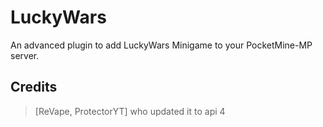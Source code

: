 # LuckyWars
An advanced plugin to add LuckyWars Minigame to your PocketMine-MP server.

## Credits

> [ReVape, ProtectorYT] who updated it to api 4